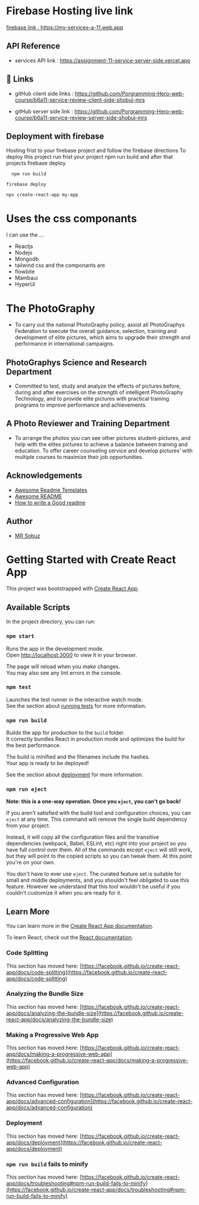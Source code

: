 
# Firebase Hosting live link 

[firebase link : ]( https://my-services-a-11.web.app)
 https://my-services-a-11.web.app

## API Reference
* services API link :
https://assignment-11-service-server-side.vercel.app




## 🔗 Links
* gitHub client side links : https://github.com/Porgramming-Hero-web-course/b6a11-service-review-client-side-shobuj-mrs

* gitHub server side link : https://github.com/Porgramming-Hero-web-course/b6a11-service-review-server-side-shobuj-mrs
## Deployment with firebase
 Hosting frist to your firebase project and  follow the firebase directions
To deploy this project run frist your project npm run build and after that projects firebase deploy

```git bash & terminal & command line
  npm run build
```

``` next command 
firebase deploy
```

```command
npx create-react-app my-app
```


# Uses the css componants

I can use the ...

* Reactjs
* Nodejs
* Mongodb
* tailwind css and the componants are
* flowbite
* Mambaui
* HyperUi

# The PhotoGraphy

* To carry out the national PhotoGraphy policy, assist all PhotoGraphys Federation to execute the overall guidance, selection, training and development of elite pictures, which aims to upgrade their strength and performance in international campaigns.

##  PhotoGraphys Science and Research Department
* Committed to test, study and analyze the effects of pictures before, during and after exercises on the strength of intelligent PhotoGraphy Technology, and to provide elite pictures with practical training programs to improve performance and achievements.

## A Photo Reviewer and Training Department

* To arrange the photos you can see other pictures student-pictures, and help with the elites pictures to achieve a balance between training and education. To offer career counseling service and develop pictures’ with multiple courses to maximize their job opportunities.
## Acknowledgements

 - [Awesome Readme Templates](https://awesomeopensource.com/project/elangosundar/awesome-README-templates)
 - [Awesome README](https://github.com/matiassingers/awesome-readme)
 - [How to write a Good readme](https://bulldogjob.com/news/449-how-to-write-a-good-readme-for-your-github-project)


## Author

- [MR Sobuz](https://www.github.com/octokatherine)

## 

# Getting Started with Create React App

This project was bootstrapped with [Create React App](https://github.com/facebook/create-react-app).

## Available Scripts

In the project directory, you can run:

### `npm start`

Runs the app in the development mode.\
Open [http://localhost:3000](http://localhost:3000) to view it in your browser.

The page will reload when you make changes.\
You may also see any lint errors in the console.

### `npm test`

Launches the test runner in the interactive watch mode.\
See the section about [running tests](https://facebook.github.io/create-react-app/docs/running-tests) for more information.

### `npm run build`

Builds the app for production to the `build` folder.\
It correctly bundles React in production mode and optimizes the build for the best performance.

The build is minified and the filenames include the hashes.\
Your app is ready to be deployed!

See the section about [deployment](https://facebook.github.io/create-react-app/docs/deployment) for more information.

### `npm run eject`

**Note: this is a one-way operation. Once you `eject`, you can't go back!**

If you aren't satisfied with the build tool and configuration choices, you can `eject` at any time. This command will remove the single build dependency from your project.

Instead, it will copy all the configuration files and the transitive dependencies (webpack, Babel, ESLint, etc) right into your project so you have full control over them. All of the commands except `eject` will still work, but they will point to the copied scripts so you can tweak them. At this point you're on your own.

You don't have to ever use `eject`. The curated feature set is suitable for small and middle deployments, and you shouldn't feel obligated to use this feature. However we understand that this tool wouldn't be useful if you couldn't customize it when you are ready for it.

## Learn More

You can learn more in the [Create React App documentation](https://facebook.github.io/create-react-app/docs/getting-started).

To learn React, check out the [React documentation](https://reactjs.org/).

### Code Splitting

This section has moved here: [https://facebook.github.io/create-react-app/docs/code-splitting](https://facebook.github.io/create-react-app/docs/code-splitting)

### Analyzing the Bundle Size

This section has moved here: [https://facebook.github.io/create-react-app/docs/analyzing-the-bundle-size](https://facebook.github.io/create-react-app/docs/analyzing-the-bundle-size)

### Making a Progressive Web App

This section has moved here: [https://facebook.github.io/create-react-app/docs/making-a-progressive-web-app](https://facebook.github.io/create-react-app/docs/making-a-progressive-web-app)

### Advanced Configuration

This section has moved here: [https://facebook.github.io/create-react-app/docs/advanced-configuration](https://facebook.github.io/create-react-app/docs/advanced-configuration)

### Deployment

This section has moved here: [https://facebook.github.io/create-react-app/docs/deployment](https://facebook.github.io/create-react-app/docs/deployment)

### `npm run build` fails to minify

This section has moved here: [https://facebook.github.io/create-react-app/docs/troubleshooting#npm-run-build-fails-to-minify](https://facebook.github.io/create-react-app/docs/troubleshooting#npm-run-build-fails-to-minify)
